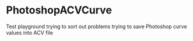 # PhotoshopACVCurve
Test playground trying to sort out problems trying to save Photoshop curve values into ACV file
